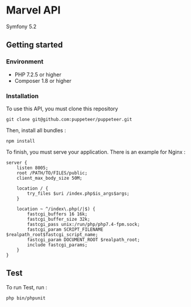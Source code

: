 # Marvel API

Symfony 5.2

## Getting started

### Environment

* PHP 7.2.5 or higher
* Composer 1.8 or higher

### Installation

To use this API, you must clone this repository

```shell
git clone git@github.com:puppeteer/puppeteer.git
```

Then, install all bundles :

```shell
npm install
```

To finish, you must serve your application. There is an example for Nginx :

```
server {
	listen 8005;
    root /PATH/TO/FILES/public;
	client_max_body_size 50M;

    location / {
		try_files $uri /index.php$is_args$args;
    }

    location ~ ^/index\.php(/|$) {
		fastcgi_buffers 16 16k;
		fastcgi_buffer_size 32k;
        fastcgi_pass unix:/run/php/php7.4-fpm.sock;
        fastcgi_param SCRIPT_FILENAME $realpath_root$fastcgi_script_name;
        fastcgi_param DOCUMENT_ROOT $realpath_root;
        include fastcgi_params;
	}
}
```

## Test

To run Test, run :
```shell
php bin/phpunit
```
